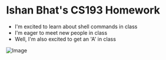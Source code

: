 # Ishan Bhat's CS193 Homework

- I'm excited to learn about shell commands in class 
- I'm eager to meet new people in class 
- Well, I'm also excited to get an 'A' in class

![Image](https://www.google.com/imgres?imgurl=https%3A%2F%2Fupload.wikimedia.org%2Fwikipedia%2Fcommons%2Fthumb%2Fe%2Fe0%2FSNice.svg%2F1200px-SNice.svg.png&imgrefurl=https%3A%2F%2Fen.wikipedia.org%2Fwiki%2FSmiley&tbnid=2ibD-NzxUXqVVM&vet=12ahUKEwjElo_Oruf5AhUjlmoFHfZEDlsQMygAegUIARC9Ag..i&docid=EB-7l6d3ePZ1CM&w=1200&h=1200&q=happy%20face&ved=2ahUKEwjElo_Oruf5AhUjlmoFHfZEDlsQMygAegUIARC9Ag)
